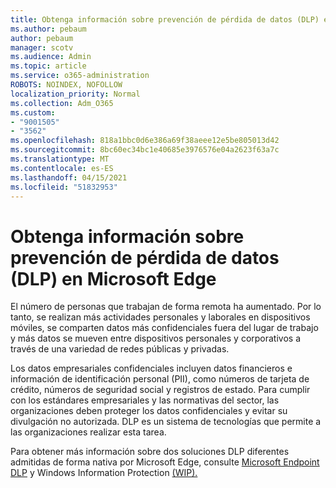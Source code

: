 ```yaml
---
title: Obtenga información sobre prevención de pérdida de datos (DLP) en Microsoft Edge
ms.author: pebaum
author: pebaum
manager: scotv
ms.audience: Admin
ms.topic: article
ms.service: o365-administration
ROBOTS: NOINDEX, NOFOLLOW
localization_priority: Normal
ms.collection: Adm_O365
ms.custom:
- "9001505"
- "3562"
ms.openlocfilehash: 818a1bbc0d6e386a69f38aeee12e5be805013d42
ms.sourcegitcommit: 8bc60ec34bc1e40685e3976576e04a2623f63a7c
ms.translationtype: MT
ms.contentlocale: es-ES
ms.lasthandoff: 04/15/2021
ms.locfileid: "51832953"
---
```

# <a name="learn-about-data-loss-prevention-dlp-in-microsoft-edge"></a>Obtenga información sobre prevención de pérdida de datos (DLP) en Microsoft Edge

El número de personas que trabajan de forma remota ha aumentado. Por lo tanto, se realizan más actividades personales y laborales en dispositivos móviles, se comparten datos más confidenciales fuera del lugar de trabajo y más datos se mueven entre dispositivos personales y corporativos a través de una variedad de redes públicas y privadas.

Los datos empresariales confidenciales incluyen datos financieros e información de identificación personal (PII), como números de tarjeta de crédito, números de seguridad social y registros de estado. Para cumplir con los estándares empresariales y las normativas del sector, las organizaciones deben proteger los datos confidenciales y evitar su divulgación no autorizada. DLP es un sistema de tecnologías que permite a las organizaciones realizar esta tarea.

Para obtener más información sobre dos soluciones DLP diferentes admitidas de forma nativa por Microsoft Edge, consulte [Microsoft Endpoint DLP](https://go.microsoft.com/fwlink/?linkid=2151765) y Windows Information Protection [(WIP).](https://go.microsoft.com/fwlink/?linkid=2151766)